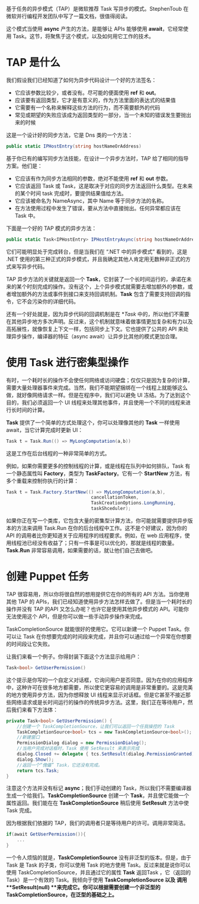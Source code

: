 基于任务的异步模式（TAP）是微软推荐 Task 写异步的模式。StephenToub 在微软并行编程开发团队中写了一篇文档，很值得阅读。

这个模式当使用 **async** 产生的方法，是能够让 APIs 能够使用 **await**，它经常使用 Task。这节，将聚焦于这个模式，以及如何用它工作的技术。

# TAP 是什么

我们假设我们已经知道了如何为异步代码设计一个好的方法签名：

- 它应该参数比较少，或者没有。尽可能的便面使用 **ref** 和 **out**。
- 应该要有返回类型，它才是有意义的，作为方法里面的表达式的结果值
- 它需要有一个名称来解释这些方法的行为，而不需要额外的代码
- 常见或期望的失败应该成为返回类型的一部分，当一个未知的错误发生要抛出来的时候

这是一个设计好的同步方法，它是 Dns 类的一个方法：

```c#
public static IPHostEntry(string hostNameOrAddress)
```

基于你已有的编写同步方法技能，在设计一个异步方法时，TAP 给了相同的指导方案。他们是：

- 它应该有作为同步方法相同的参数，绝对不能使用 **ref** 和 **out** 参数。
- 它应该返回 Task 或 Task<T>，这是取决于对应的同步方法返回什么类型。在未来的某个时间 task 完成时，要提供结果值给方法。
- 它应该被命名为 NameAsync，其中 Name 等于同步方法的名称。
- 在方法使用过程中发生了错误，要从方法中直接抛出。任何异常都应该在 Task 中。

下面是一个好的 TAP 模式的异步方法：

```c#
public static Task<IPHostEntry> IPHostEntryAsync(string hostNameOrAddress)
```

它们可能明显处于完成转台，但是当我们在 “.NET 中的异步模式” 看到的，这是 .NET 使用的第三种正式的异步模式，并且我确定其他人肯定用无数种非正式的方式来写异步代码。 

TAP 异步方法的关键就是返回一个 **Task**，它封装了一个长时间运行的，承诺在未来的某个时刻完成的操作。没有这个，上个异步模式就需要去增加额外的参数，或者增加额外的方法或事件到接口来支持回调机制。**Task** 包含了需要支持回调的指令，它不会污染你的详细代码。

还有一个好处就是，因为异步代码的回调机制是在 **Task* 中的，所以他们不需要在其他异步地方多次声明。反过来，这个机制就意味着做事情更加复杂和有力以及高拓展性，就像恢复上下文一样，包括同步上下文。它也提供了公共的 API 来处理异步操作，编译器的特征（async await）让异步比其他的模式更加合理。

# 使用 Task 进行密集型操作

有时，一个耗时长的操作不会使任何网络或访问硬盘；仅仅只是因为复杂的计算，需要大量处理器事件来完成。当然，我们不能期望捆绑在一个线程上就能够这么做，就好像网络请求一样。但是在程序中，我们可以避免 UI 冻结。为了达到这个目的，我们必须返回一个 UI 线程来处理其他事件，并且使用一个不同的线程来进行长时间的计算。

**Task** 提供了一个简单的方式处理这个，你可以处理像其他的 **Task** 一样使用 await，当它计算完成时更新 UI：

```c#
Task t = Task.Run(() => MyLongComputation(a,b))
```

这是工作在后台线程的一种非常简单的方式。

例如，如果你需要更多的控制线程的计算，或是线程在队列中如何排队，Task 有一个静态属性叫 **Factory**，类型为 **TaskFactory**。它有一个 **StartNew** 方法，有多个重载来控制你执行的计算：

```c#
Task t = Task.Factory.StartNew(() => MyLongComputation(a,b),
								cancellationToken,
								TaskCreationOptions.LongRunning,
								taskShceduler);
```

如果你正在写一个类库，它包含大量的密集型计算方法，你可能就需要提供异步版本的方法来调用 Task.Run 在你的后台线程中工作。这不是个好建议，因为你的 API 的调用者比你更知道关于应用程序的线程要求。例如，在 web 应用程序，使用线程池已经没有收益了；只有一件事是可以优化的，那就是线程的数量。**Task.Run** 非常容易调用，如果需要的话，就让他们自己去做吧。

# 创建 Puppet 任务

TAP 很容易用，所以你将很自然的想用提供它在你的所有的 API 方法。当你使用其他 TAP 的 APIs，我们已经知道使用异步方法怎样去做了。但是当一个耗时长的操作并没有 TAP 的API 又怎么办呢？也许它是使用其他异步模式的 API。可能你无法使用这个 API，但是你可以做一些手动异步操作来完成。

TaskCompletionSource<T> 就能很好的使用它。它可以新建一个 Puppet Task。你可以让 Task 在你想要完成的时间段来完成，并且你可以通过给一个异常在你想要的时间段让它失败。

让我们来看一个例子。你得封装下面这个方法显示给用户：

```C#
Task<bool> GetUserPermission()
```

这个提示是你写的一个自定义对话框，它询问用户是否同意。因为在你的应用程序中，这种许可在很多地方都需要，所以使它更容易的调用是非常重要的。这是完美的地方使用异步方法，因为你想释放 UI 线程来显示对话框。但是它甚至不接近那些网络请求或是长时间运行的操作的传统异步方法。这里，我们正在等待用户，然后我们来看下方法体：

```c#
private Task<bool> GetUserPermission() {
    //创建一个 TaskCompletionSource，让我们可以返回一个任我操控的 Task
    TaskCompletionSource<bool> tcs = new TaskCompletionSource<bool>();
    //新建窗口
    PermissionDialog dialog = new PermissionDialog();
    //当用户完成对话框时，Task 使用 SetResult 来表示完成
    dialog.Closed += delegate { tcs.SetResult(dialog.PermissionGranted); };
    dialog.Show();
    //返回一个“傀儡” Task，它还没有完成。
    return tcs.Task;
}
```

注意这个方法并没有标记 **async**；我们手动创建的 Task，所以我们不需要编译器生成一个给我们。**TaskCompletionSource<bool>** 创建一个 **Task**，并且使它能做一个属性返回。我们能在在 **TaskCompletionSource** 稍后使用 **SetResult**  方法中使 Task 完成。

因为根据我们依据的 TAP，我们的调用者只是等待用户的许可。调用非常简洁。

```c#
if(await GetUserPermission()){
    ...
}
```

一个令人烦恼的就是，**TaskCompletionSource** 没有非泛型的版本。但是，由于 Task<T> 是 Task 的子类，你可以使用 Task<T> 的地方使用 Task。反过来就是说你可以使用 TaskCompletionSource<T>，并且通过它的属性 **Task**  返回Task<T> ，它（返回的Task<T>）是一个有效的 Task。我倾向于使用 **TaskCompletionSource<object>** 以及 调用 **SetResult(null) **来完成它。你可以根据需要创建一个非泛型的 **TaskCompletionSource**，在泛型的基础之上。